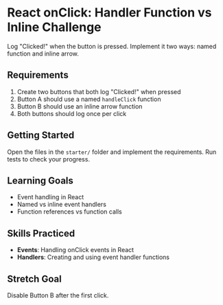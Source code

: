 # React onClick: Handler Function vs Inline Challenge

Log "Clicked!" when the button is pressed. Implement it two ways: named function and inline arrow.

## Requirements

1. Create two buttons that both log "Clicked!" when pressed
2. Button A should use a named `handleClick` function
3. Button B should use an inline arrow function
4. Both buttons should log once per click

## Getting Started

Open the files in the `starter/` folder and implement the requirements. Run tests to check your progress.

## Learning Goals

- Event handling in React
- Named vs inline event handlers
- Function references vs function calls

## Skills Practiced

- **Events**: Handling onClick events in React
- **Handlers**: Creating and using event handler functions

## Stretch Goal

Disable Button B after the first click.